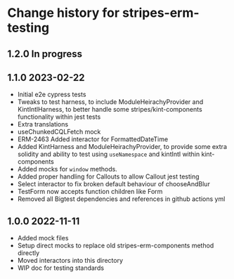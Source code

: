 # Change history for stripes-erm-testing

## 1.2.0 In progress

## 1.1.0 2023-02-22
  * Initial e2e cypress tests
  * Tweaks to test harness, to include ModuleHeirachyProvider and KintIntlHarness, to better handle some stripes/kint-components functionality within jest tests
  * Extra translations
  * useChunkedCQLFetch mock
  * ERM-2463 Added interactor for FormattedDateTime
  * Added KintHarness and ModuleHeirachyProvider, to provide some extra solidity and ability to test using `useNamespace` and kintIntl within kint-components
  * Added mocks for `window` methods.
  * Added proper handling for Callouts to allow Callout jest testing
  * Select interactor to fix broken default behaviour of chooseAndBlur
  * TestForm now accepts function children like Form
  * Removed all Bigtest dependencies and references in github actions yml

## 1.0.0 2022-11-11
  * Added mock files
  * Setup direct mocks to replace old stripes-erm-components method directly
  * Moved interactors into this directory
  * WIP doc for testing standards
